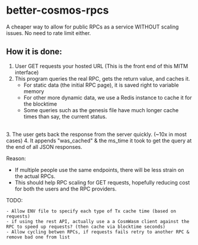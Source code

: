 # better-cosmos-rpcs
A cheaper way to allow for public RPCs as a service WITHOUT scaling issues.
No need to rate limit either.

## How it is done:
1. User GET requests your hosted URL (This is the front end of this MITM interface)
2. This program queries the real RPC, gets the return value, and caches it.
    - For static data (the initial RPC page), it is saved right to variable memory
    - For other more dynamic data, we use a Redis instance to cache it for the blocktime
    - Some queries such as the genesis file have much longer cache times than say, the current status.
<br />
3. The user gets back the response from the server quickly. (~10x in most cases)
4. It appends "was_cached" & the ms_time it took to get the query at the end of all JSON responses.

Reason:
- If multiple people use the same endpoints, there will be less strain on the actual RPCs.
- This should help RPC scaling for GET requests, hopefully reducing cost for both the users and the RPC providers.


TODO:
```
- Allow ENV file to specify each type of Tx cache time (based on requests)
- if using the rest API, actually use a a CosmWasm client against the RPC to speed up requests? (then cache via blocktime seconds)
- Allow cycling betwen RPCs, if requests fails retry to another RPC & remove bad one from list
```